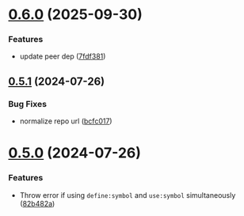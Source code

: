 # [0.6.0](https://github.com/cxa/astro-inline-svg/compare/v0.5.1...v0.6.0) (2025-09-30)


### Features

* update peer dep ([7fdf381](https://github.com/cxa/astro-inline-svg/commit/7fdf38117058b6e54d1a0b3b4b429ec869718117))



## [0.5.1](https://github.com/cxa/astro-inline-svg/compare/v0.5.0...v0.5.1) (2024-07-26)


### Bug Fixes

* normalize repo url ([bcfc017](https://github.com/cxa/astro-inline-svg/commit/bcfc0179c6572d475ecedf7067be3b72a1cec69b))



# [0.5.0](https://github.com/cxa/astro-inline-svg/compare/82b482a84e779a675ee00af80e7d4a7530ca0f7b...v0.5.0) (2024-07-26)


### Features

* Throw error if using `define:symbol` and `use:symbol` simultaneously ([82b482a](https://github.com/cxa/astro-inline-svg/commit/82b482a84e779a675ee00af80e7d4a7530ca0f7b))



